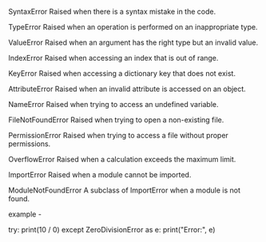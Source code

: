 SyntaxError
    Raised when there is a syntax mistake in the code.
	
TypeError
    Raised when an operation is performed on an inappropriate type.
	
ValueError 
    Raised when an argument has the right type but an invalid value.

IndexError
    Raised when accessing an index that is out of range.

KeyError
    Raised when accessing a dictionary key that does not exist.

AttributeError
    Raised when an invalid attribute is accessed on an object.
	
NameError
    Raised when trying to access an undefined variable.
	
FileNotFoundError
    Raised when trying to open a non-existing file.
	
PermissionError
    Raised when trying to access a file without proper permissions.

OverflowError
     Raised when a calculation exceeds the maximum limit.

ImportError
    Raised when a module cannot be imported.
	
ModuleNotFoundError 
    A subclass of ImportError when a module is not found.

example - 
	
try:
    print(10 / 0)
except ZeroDivisionError as e:
    print("Error:", e)
